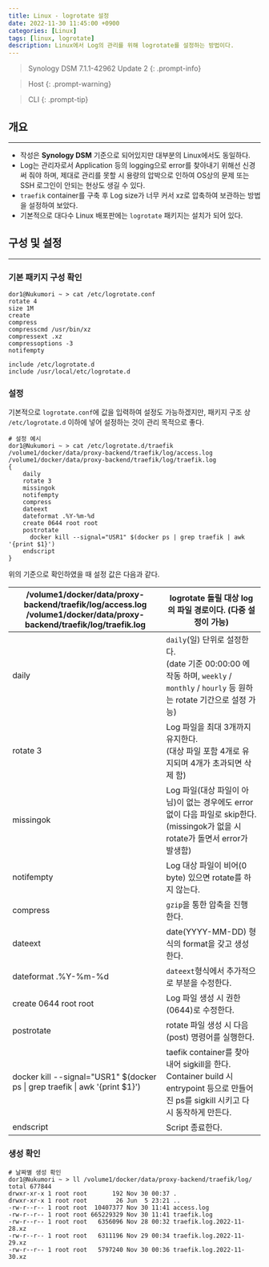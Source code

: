 ```yaml
---
title: Linux - logrotate 설정
date: 2022-11-30 11:45:00 +0900
categories: [Linux]
tags: [linux, logrotate]
description: Linux에서 Log의 관리를 위해 logrotate를 설정하는 방법이다.
---
```


>Synology DSM 7.1.1-42962 Update 2
{: .prompt-info}

>Host
{: .prompt-warning}

>CLI
{: .prompt-tip}

## 개요
---

* 작성은 **Synology DSM** 기준으로 되어있지만 대부분의 Linux에서도 동일하다.
* Log는 관리자로서 Application 등의 logging으로 error를 찾아내기 위해선 신경 써 줘야 하며, 제대로 관리를 못할 시 용량의 압박으로 인하여 OS상의 문제 또는 SSH 로그인이 안되는 현상도 생길 수 있다.
* `traefik` container를 구축 후 Log size가 너무 커서 xz로 압축하여 보관하는 방법을 설정하여 보았다.
* 기본적으로 대다수 Linux 배포판에는 `logrotate` 패키지는 설치가 되어 있다.

## 구성 및 설정
---

### 기본 패키지 구성 확인

```shell
dor1@Nukumori ~ > cat /etc/logrotate.conf
rotate 4
size 1M
create
compress
compresscmd /usr/bin/xz
compressext .xz
compressoptions -3
notifempty

include /etc/logrotate.d
include /usr/local/etc/logrotate.d
```

### 설정

기본적으로 `logrotate.conf`에 값을 입력하여 설정도 가능하겠지만, 패키지 구조 상 `/etc/logrotate.d` 이하에 넣어 설정하는 것이 관리 목적으로 좋다.

```shell
# 설정 예시
dor1@Nukumori ~ > cat /etc/logrotate.d/traefik
/volume1/docker/data/proxy-backend/traefik/log/access.log
/volume1/docker/data/proxy-backend/traefik/log/traefik.log
{
    daily
    rotate 3
    missingok
    notifempty
    compress
    dateext
    dateformat .%Y-%m-%d
    create 0644 root root
    postrotate
      docker kill --signal="USR1" $(docker ps | grep traefik | awk '{print $1}')
    endscript
}
```

위의 기준으로 확인하였을 때 설정 값은 다음과 같다.

| /volume1/docker/data/proxy-backend/traefik/log/access.log <br> /volume1/docker/data/proxy-backend/traefik/log/traefik.log | logrotate 돌릴 대상 log의 파일 경로이다. (다중 설정이 가능)                                                                              |
| ------------------------------------------------------------------------------------------------------------------------- | ---------------------------------------------------------------------------------------------------------------------------------------- |
| daily                                                                                                                     | `daily`(일) 단위로 설정한다. <br> (date 기준 00:00:00 에 작동 하며, `weekly` / `monthly` / `hourly` 등 원하는 rotate 기간으로 설정 가능) |
| rotate 3                                                                                                                  | Log 파일을 최대 3개까지 유지한다. <br> (대상 파일 포함 4개로 유지되며 4개가 초과되면 삭제 함)                                            |
| missingok                                                                                                                 | Log 파일(대상 파일이 아님)이 없는 경우에도 error 없이 다음 파일로 skip한다. <br> (missingok가 없을 시 rotate가 돌면서 error가 발생함)    |
| notifempty                                                                                                                | Log 대상 파일이 비어(0 byte) 있으면 rotate를 하지 않는다.                                                                                |
| compress                                                                                                                  | `gzip`을 통한 압축을 진행 한다.                                                                                                          |
| dateext                                                                                                                   | date(YYYY-MM-DD) 형식의 format을 갖고 생성 한다.                                                                                         |
| dateformat .%Y-%m-%d                                                                                                      | `dateext`형식에서 추가적으로 부분을 수정한다.                                                                                            |
| create 0644 root root                                                                                                     | Log 파일 생성 시 권한(0644)로 수정한다.                                                                                                  |
| postrotate                                                                                                                | rotate 파일 생성 시 다음(post) 명령어를 실행한다.                                                                                        |
| docker kill --signal="USR1" $(docker ps \| grep traefik \| awk '{print $1}')                                              | taefik container를 찾아내어 sigkill을 한다. <br> Container build 시 entrypoint 등으로 만들어진 ps를 sigkill 시키고 다시 동작하게 만든다. |
| endscript                                                                                                                 | Script 종료한다.                                                                                                                         |

### 생성 확인

```shell
# 날짜별 생성 확인
dor1@Nukumori ~ > ll /volume1/docker/data/proxy-backend/traefik/log/
total 677844
drwxr-xr-x 1 root root       192 Nov 30 00:37 .
drwxr-xr-x 1 root root        26 Jun  5 23:21 ..
-rw-r--r-- 1 root root  10407377 Nov 30 11:41 access.log
-rw-r--r-- 1 root root 665229329 Nov 30 11:41 traefik.log
-rw-r--r-- 1 root root   6356096 Nov 28 00:32 traefik.log.2022-11-28.xz
-rw-r--r-- 1 root root   6311196 Nov 29 00:34 traefik.log.2022-11-29.xz
-rw-r--r-- 1 root root   5797240 Nov 30 00:36 traefik.log.2022-11-30.xz
```